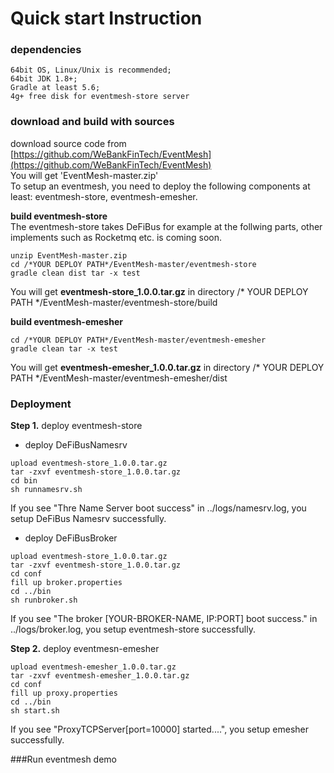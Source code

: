 # Quick start Instruction

### dependencies
```
64bit OS, Linux/Unix is recommended;
64bit JDK 1.8+;
Gradle at least 5.6;
4g+ free disk for eventmesh-store server
```

### download and build with sources

download source code from [https://github.com/WeBankFinTech/EventMesh](https://github.com/WeBankFinTech/EventMesh)  
You will get 'EventMesh-master.zip'  
To setup an eventmesh, you need to deploy the following components at least: eventmesh-store,  eventmesh-emesher.  

**build eventmesh-store**  
The eventmesh-store takes DeFiBus for example at the follwing parts, other implements such as Rocketmq etc. is coming soon.  

```
unzip EventMesh-master.zip
cd /*YOUR DEPLOY PATH*/EventMesh-master/eventmesh-store
gradle clean dist tar -x test
```
You will get **eventmesh-store_1.0.0.tar.gz** in directory /* YOUR DEPLOY PATH */EventMesh-master/eventmesh-store/build

**build eventmesh-emesher**
```$xslt
cd /*YOUR DEPLOY PATH*/EventMesh-master/eventmesh-emesher
gradle clean tar -x test
```
You will get **eventmesh-emesher_1.0.0.tar.gz** in directory /* YOUR DEPLOY PATH */EventMesh-master/eventmesh-emesher/dist
### Deployment


**Step 1.** deploy eventmesh-store  
- deploy DeFiBusNamesrv  
```
upload eventmesh-store_1.0.0.tar.gz
tar -zxvf eventmesh-store_1.0.0.tar.gz
cd bin
sh runnamesrv.sh
```
If you see "Thre Name Server boot success" in ../logs/namesrv.log, you setup DeFiBus Namesrv successfully.

- deploy DeFiBusBroker
```
upload eventmesh-store_1.0.0.tar.gz
tar -zxvf eventmesh-store_1.0.0.tar.gz
cd conf
fill up broker.properties
cd ../bin
sh runbroker.sh
```
If you see "The broker \[YOUR-BROKER-NAME, IP:PORT\] boot success." in ../logs/broker.log, you setup eventmesh-store successfully.

**Step 2.** deploy eventmesn-emesher
```$xslt
upload eventmesh-emesher_1.0.0.tar.gz
tar -zxvf eventmesh-emesher_1.0.0.tar.gz
cd conf
fill up proxy.properties
cd ../bin
sh start.sh
```
If you see "ProxyTCPServer[port=10000] started....", you setup emesher successfully.

###Run eventmesh demo
